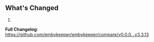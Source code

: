 ## What's Changed

1.

**Full Changelog**: https://github.com/embykeeper/embykeeper/compare/v0.0.0...v3.3.13

